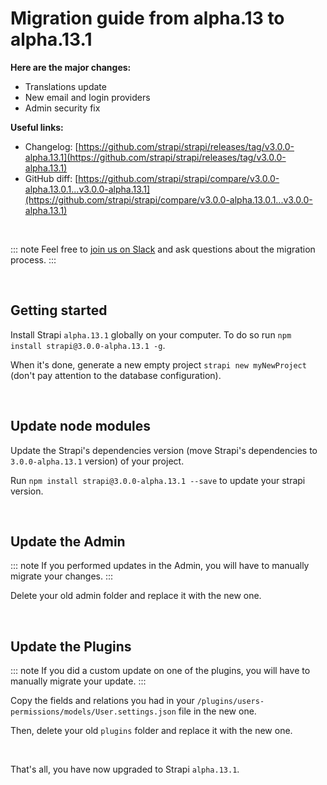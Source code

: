 # Migration guide from alpha.13 to alpha.13.1

**Here are the major changes:**

- Translations update
- New email and login providers
- Admin security fix


**Useful links:**
- Changelog: [https://github.com/strapi/strapi/releases/tag/v3.0.0-alpha.13.1](https://github.com/strapi/strapi/releases/tag/v3.0.0-alpha.13.1)
- GitHub diff: [https://github.com/strapi/strapi/compare/v3.0.0-alpha.13.0.1...v3.0.0-alpha.13.1](https://github.com/strapi/strapi/compare/v3.0.0-alpha.13.0.1...v3.0.0-alpha.13.1)

<br>

::: note
Feel free to [join us on Slack](http://slack.strapi.io) and ask questions about the migration process.
:::

<br>

## Getting started

Install Strapi `alpha.13.1` globally on your computer. To do so run `npm install strapi@3.0.0-alpha.13.1 -g`.

When it's done, generate a new empty project `strapi new myNewProject` (don't pay attention to the database configuration).

<br>

## Update node modules

Update the Strapi's dependencies version (move Strapi's dependencies to `3.0.0-alpha.13.1` version) of your project.

Run `npm install strapi@3.0.0-alpha.13.1 --save` to update your strapi version.

<br>

## Update the Admin

::: note
If you performed updates in the Admin, you will have to manually migrate your changes.
:::

Delete your old admin folder and replace it with the new one.

<br>

## Update the Plugins

::: note
If you did a custom update on one of the plugins, you will have to manually migrate your update.
:::

Copy the fields and relations you had in your `/plugins/users-permissions/models/User.settings.json` file in the new one.

Then, delete your old `plugins` folder and replace it with the new one.

<br>

That's all, you have now upgraded to Strapi `alpha.13.1`.
